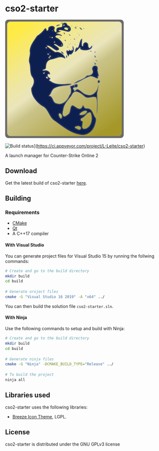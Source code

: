 # cso2-starter

![cso2-stater logo](./resources/starter.svg)

![Build status](https://ci.appveyor.com/api/projects/status/cxkygajj2ahniov7?svg=true)](https://ci.appveyor.com/project/L-Leite/cso2-starter)

A launch manager for Counter-Strike Online 2

## Download 
Get the latest build of cso2-starter [here](https://github.com/L-Leite/cso2-starter/releases/latest).

## Building

### Requirements
- [CMake](https://cmake.org/download/)
- [Qt](https://www.qt.io/download)
- A C++17 compiler

#### With Visual Studio

You can generate project files for Visual Studio 15 by running the follwing commands:

```sh
# Create and go to the build directory
mkdir build
cd build

# Generate oroject files
cmake -G "Visual Studio 16 2019" -A "x64" ../
```

You can then build the solution file `cso2-starter.sln`.

#### With Ninja

Use the following commands to setup and build with Ninja:

```sh
# Create and go to the build directory
mkdir build
cd build

# Generate ninja files
cmake -G "Ninja" -DCMAKE_BUILD_TYPE="Release" ../

# To build the project
ninja all
```

## Libraries used

cso2-starter uses the following libraries:

- [Breeze Icon Theme](https://cgit.kde.org/breeze-icons.git/), LGPL.

## License

cso2-starter is distributed under the GNU GPLv3 license

